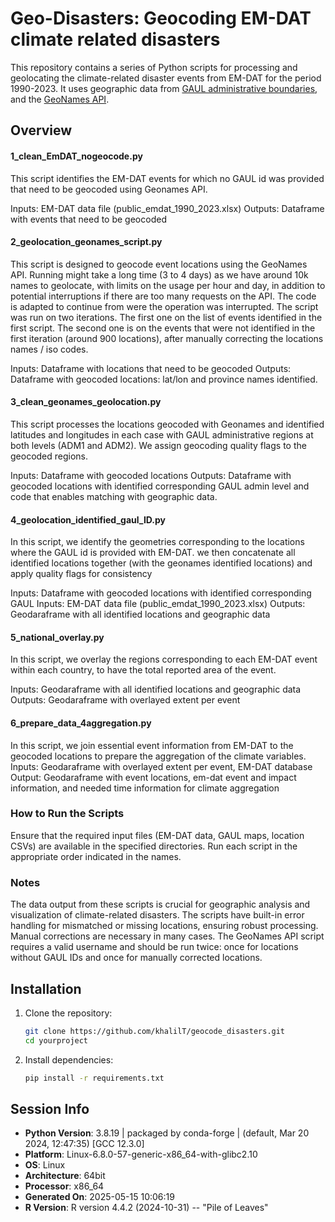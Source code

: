 # Geo-Disasters: Geocoding EM-DAT climate related disasters

This repository contains a series of Python scripts for processing and geolocating the climate-related disaster events from EM-DAT for the period 1990-2023. It uses geographic data from [GAUL administrative boundaries](https://data.apps.fao.org/map/catalog/srv/eng/catalog.search?id=12691#/metadata/9c35ba10-5649-41c8-bdfc-eb78e9e65654), and the [GeoNames API](https://www.geonames.org/).

## **Overview**

#### 1_clean_EmDAT_nogeocode.py

This script identifies the EM-DAT events for which no GAUL id was provided that need to be geocoded using Geonames API.

Inputs: EM-DAT data file (public_emdat_1990_2023.xlsx)
Outputs: Dataframe with events that need to be geocoded

#### 2_geolocation_geonames_script.py

This script is designed to geocode event locations using the GeoNames API.
Running might take a long time (3 to 4 days) as we have around 10k names to geolocate, with limits on the usage per hour and day, in addition to potential interruptions if there are too many requests on the API. The code is adapted to continue from were the operation was interrupted.
The script was run on two iterations. The first one on the list of events identified in the first script. The second one is on the events that were not identified in the first iteration (around 900 locations), after manually correcting the locations names / iso codes.

Inputs: Dataframe with locations that need to be geocoded
Outputs: Dataframe with geocoded locations: lat/lon and province names identified.

#### 3_clean_geonames_geolocation.py

This script processes the locations geocoded with Geonames and identified latitudes and longitudes in each case with GAUL administrative regions at both levels (ADM1 and ADM2). We assign geocoding quality flags to the geocoded regions.

Inputs: Dataframe with geocoded locations
Outputs: Dataframe with geocoded locations with identified corresponding GAUL admin level and code that enables matching with geographic data.

#### 4_geolocation_identified_gaul_ID.py

In this script, we identify the geometries corresponding to the locations where the GAUL id is provided with EM-DAT. we then concatenate all identified locations together (with the geonames identified locations) and apply quality flags for consistency

Inputs: Dataframe with geocoded locations with identified corresponding GAUL
Inputs: EM-DAT data file (public_emdat_1990_2023.xlsx)
Outputs: Geodaraframe with all identified locations and geographic data

#### 5_national_overlay.py

In this script, we overlay the regions corresponding to each EM-DAT event within each country, to have the total reported area of the event.

Inputs: Geodaraframe with all identified locations and geographic data
Outputs: Geodaraframe with overlayed extent per event

#### 6_prepare_data_4aggregation.py

In this script, we join essential event information from EM-DAT to the geocoded locations to prepare the aggregation of the climate variables.
Inputs: Geodaraframe with overlayed extent per event, EM-DAT database
Output: Geodaraframe with event locations, em-dat event and impact information, and needed time information for climate aggregation

### How to Run the Scripts

Ensure that the required input files (EM-DAT data, GAUL maps, location CSVs) are available in the specified directories.
Run each script in the appropriate order indicated in the names.

### Notes

The data output from these scripts is crucial for geographic analysis and visualization of climate-related disasters.
The scripts have built-in error handling for mismatched or missing locations, ensuring robust processing.
Manual corrections are necessary in many cases.
The GeoNames API script requires a valid username and should be run twice: once for locations without GAUL IDs and once for manually corrected locations.

## **Installation**

1. Clone the repository:
   ```bash
   git clone https://github.com/khalilT/geocode_disasters.git
   cd yourproject
   ```
2. Install dependencies:
   ```bash
   pip install -r requirements.txt
   ```

## **Session Info**

- **Python Version**: 3.8.19 | packaged by conda-forge | (default, Mar 20 2024, 12:47:35) 
[GCC 12.3.0]
- **Platform**: Linux-6.8.0-57-generic-x86_64-with-glibc2.10
- **OS**: Linux
- **Architecture**: 64bit
- **Processor**: x86_64
- **Generated On**: 2025-05-15 10:06:19
- **R Version**: R version 4.4.2 (2024-10-31) -- "Pile of Leaves"